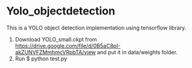 # Yolo_objectdetection
This is a YOLO object detection implementation using tensorflow library.
1. Download YOLO_small.ckpt from https://drive.google.com/file/d/0B5aC8pI-akZUNVFZMmhmcVRpbTA/view and put it in data/weights folder.
2. Run 
   $ python test.py
